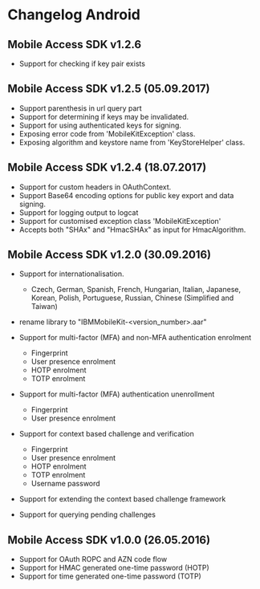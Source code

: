# Changelog Android


## Mobile Access SDK v1.2.6
- Support for checking if key pair exists

## Mobile Access SDK v1.2.5 (05.09.2017)
- Support parenthesis in url query part
- Support for determining if keys may be invalidated.
- Support for using authenticated keys for signing.
- Exposing error code from 'MobileKitException' class.
- Exposing algorithm and keystore name from 'KeyStoreHelper' class.

## Mobile Access SDK v1.2.4 (18.07.2017)
- Support for custom headers in OAuthContext.
- Support Base64 encoding options for public key export and data signing.
- Support for logging output to logcat
- Support for customised exception class 'MobileKitException'
- Accepts both "SHAx" and "HmacSHAx" as input for HmacAlgorithm.

## Mobile Access SDK v1.2.0 (30.09.2016)
- Support for internationalisation.
    * Czech, German, Spanish, French, Hungarian, Italian, Japanese, Korean, Polish, Portuguese, Russian, Chinese (Simplified and Taiwan)

- rename library to "IBMMobileKit-<version_number>.aar"

- Support for multi-factor (MFA) and non-MFA authentication enrolment
    * Fingerprint
    * User presence enrolment
    * HOTP enrolment
    * TOTP enrolment

- Support for multi-factor (MFA) authentication unenrollment
    * Fingerprint
    * User presence enrolment

- Support for context based challenge and verification
    * Fingerprint
    * User presence enrolment
    * HOTP enrolment
    * TOTP enrolment
    * Username password
- Support for extending the context based challenge framework
- Support for querying pending challenges

## Mobile Access SDK v1.0.0 (26.05.2016)
- Support for OAuth ROPC and AZN code flow
- Support for HMAC generated one-time password (HOTP)
- Support for time generated one-time password (TOTP)
